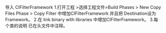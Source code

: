导入 CIFilterFramework
1.打开工程 >选择工程文件>Build Phases > New Copy Files Phase > Copy Filter 中增加CIFilterFramework 并且把 Destination设为 Framework。
2.在 link binary with libraries 中增加CIFilterFramework。
3.每个类的说明 已在头文件中注释。
